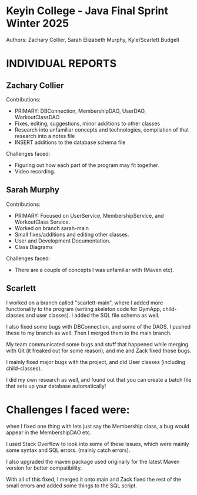 # Keyin College - Java Final Sprint Winter 2025

Authors: Zachary Collier, Sarah Elizabeth Murphy, Kyle/Scarlett Budgell

# INDIVIDUAL REPORTS

## Zachary Collier

Contributions:
- PRIMARY: DBConnection, MembershipDAO, UserDAO, WorkoutClassDAO
- Fixes, editing, suggestions, minor additions to other classes
- Research into unfamiliar concepts and technologies, compilation of that research into a notes file
- INSERT additions to the database schema file

Challenges faced:
- Figuring out how each part of the program may fit together.
- Video recording.

## Sarah Murphy

Contributions: 
- PRIMARY: Focused on UserService, MembershipService, and WorkoutClass Service.
- Worked on branch sarah-main
- Small fixes/additions and editing other classes.
- User and Development Documentation.
- Class Diagrams

Challenges faced: 
- There are a couple of concepts I was unfamiliar with (Maven etc).

## Scarlett

I worked on a branch called "scarlett-main", where I added more functionality to the program (writing skeleton code for GymApp, child-classes and user classes). I added the SQL file schema as well.

I also fixed some bugs with DBConnection, and some of the DAOS. I pushed these to my branch as well. Then I merged them to the main branch.

My team communicated some bugs and stuff that happened while merging with Git (it freaked out for some reason), and me and Zack fixed those bugs.

I mainly fixed major bugs with the project, and did User classes (including child-classes).

I did my own research as well, and found out that you can create a batch file that sets up your database automatically!

# Challenges I faced were:

when I fixed one thing with lets just say the Membership class, a bug would appear in the MembershipDAO etc.

I used Stack Overflow to look into some of these issues, which were mainly some syntax and SQL errors. (mainly catch errors).

I also upgraded the maven package used originally for the latest Maven version for better compatibility.

With all of this fixed, I merged it onto main and Zack fixed the rest of the small errors and added some things to the SQL script.






